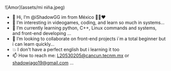 ![Amor](assets/mi niña.jpeg)
- 👋 Hi, I’m @iShadowGG im from México 💚🤍❤
- 👀 I’m  interesting in videogames, coding, and learn so much in systems...
- 🌱 I’m currently learning python, C++, Linux commands and systems, and front-end developing ...
- 💞️ I’m looking to collaborate on front-end projects i´m a total beginner but i can learn quickly...
- 💥 I don't have a perfect english but i learning it too
- 📫 How to reach me: L20530205@cancun.tecnm.mx or shadowjago19@gmail.com ...

<!---
iShadowGG/iShadowGG is a ✨ special ✨ repository because its `README.md` (this file) appears on your GitHub profile.
You can click the Preview link to take a look at your changes.
--->
